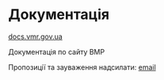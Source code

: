 # Документація

[docs.vmr.gov.ua](http://docs.vmr.gov.ua)

Документація по сайту ВМР


Пропозиції та зауваження надсилати: [email](steven13@vmr.gov.ua)



